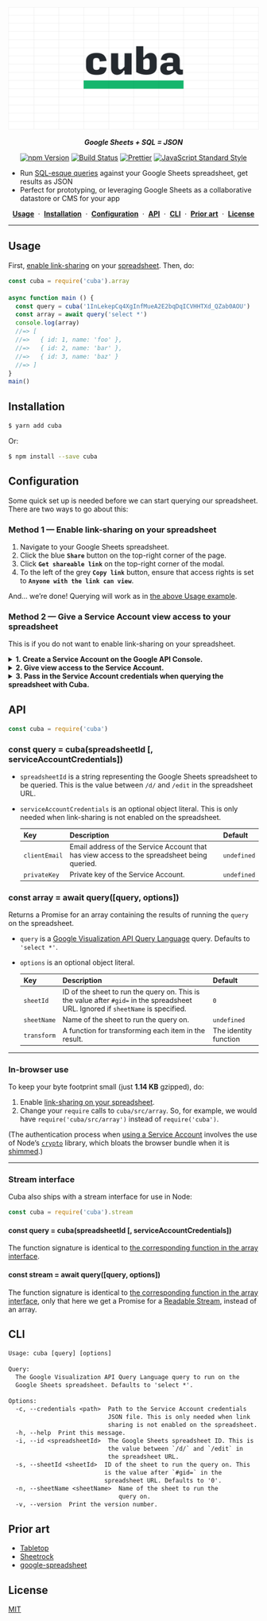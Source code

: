 ![Cuba](media/header.png)

<div align="center">

***Google Sheets + SQL = JSON***

[![npm Version](https://img.shields.io/npm/v/cuba.svg?style=flat)](https://www.npmjs.org/package/cuba) [![Build Status](https://img.shields.io/travis/yuanqing/cuba.svg?branch=master&style=flat)](https://travis-ci.org/yuanqing/cuba) [![Prettier](https://img.shields.io/badge/code_style-prettier-41718c.svg)](https://prettier.io) [![JavaScript Standard Style](https://img.shields.io/badge/code_style-standard-e0c807.svg)](https://standardjs.com)

</div>

- Run [SQL-esque queries](https://developers.google.com/chart/interactive/docs/querylanguage#overview) against your Google Sheets spreadsheet, get results as JSON
- Perfect for prototyping, or leveraging Google Sheets as a collaborative datastore or CMS for your app

<div align="center">

[**Usage**](#usage) &nbsp;&middot;&nbsp; [**Installation**](#installation) &nbsp;&middot;&nbsp; [**Configuration**](#configuration) &nbsp;&middot;&nbsp; [**API**](#api) &nbsp;&middot;&nbsp; [**CLI**](#cli) &nbsp;&middot;&nbsp; [**Prior art**](#prior-art) &nbsp;&middot;&nbsp; [**License**](#license)

</div>

---

## Usage

First, [enable link-sharing](#method-1--enable-link-sharing-on-your-spreadsheet) on your [spreadsheet](https://docs.google.com/spreadsheets/d/1InLekepCq4XgInfMueA2E2bqDqICVHHTXd_QZab0AOU/edit?usp=sharing). Then, do:

```js
const cuba = require('cuba').array

async function main () {
  const query = cuba('1InLekepCq4XgInfMueA2E2bqDqICVHHTXd_QZab0AOU')
  const array = await query('select *')
  console.log(array)
  //=> [
  //=>   { id: 1, name: 'foo' },
  //=>   { id: 2, name: 'bar' },
  //=>   { id: 3, name: 'baz' }
  //=> ]
}
main()
```

## Installation

```sh
$ yarn add cuba
```

Or:

```sh
$ npm install --save cuba
```

## Configuration

Some quick set up is needed before we can start querying our spreadsheet. There are two ways to go about this:

### Method 1 &mdash; Enable link-sharing on your spreadsheet

1. Navigate to your Google Sheets spreadsheet.
2. Click the blue **`Share`** button on the top-right corner of the page.
3. Click **`Get shareable link`** on the top-right corner of the modal.
4. To the left of the grey **`Copy link`** button, ensure that access rights is set to **`Anyone with the link can view`**.

And&hellip; we&rsquo;re done! Querying will work as in [the above Usage example](#usage).

### Method 2 &mdash; Give a Service Account view access to your spreadsheet

This is if you do not want to enable link-sharing on your spreadsheet.

<details>
<summary><strong>1. Create a Service Account on the Google API Console.</strong></summary>
<p>

1. Navigate to [the Google API Console](https://console.developers.google.com/apis/dashboard)
2. Select a project from the drop-down box in the top bar.
3. Click **`Credentials`** (the Key icon) on the left navigation bar.
4. Click the blue **`Create credentials`** drop-down box, and select **`Service account key`**.
5. Click the **`Select…`** drop-down box, and select **`New service account`**.
6. Enter a **`Service account name`**. For **`Role`**, select **`Project › Viewer`**. For **`Key type`**, select **`JSON`**.
7. Click the blue **`Create`** button. This will generate a JSON file with the Service Account credentials. Note the `client_email` and `private_key` values in this JSON file.

</p>
</details>

<details>
<summary><strong>2. Give view access to the Service Account.</strong></summary>
<p>

1. Navigate to your spreadsheet.
2. Click the blue **`Share`** button on the top-right corner of the page.
3. In the **`Enter names or email addresses…`** text box, enter the `client_email` of the Service Account, then click the blue **`Send`** button.

</p>
</details>

<details>
<summary><strong>3. Pass in the Service Account credentials when querying the spreadsheet with Cuba.</strong></summary>
<p>

- With [the API](#const-querystream--cubastreamspreadsheetid--serviceaccountcredentials), pass in a `serviceAccountCredentials` object, specifying the `clientEmail` and `privateKey`.
- With [the CLI](#cli), use the `--credentials` (or `-c`) flag to specify the path to the Service Account credentials JSON file.

</p>
</details>

## API

```js
const cuba = require('cuba')
```

### const query = cuba(spreadsheetId [, serviceAccountCredentials])

- `spreadsheetId` is a string representing the Google Sheets spreadsheet to be queried. This is the value between `/d/` and `/edit` in the spreadsheet URL.
- `serviceAccountCredentials` is an optional object literal. This is only needed when link-sharing is not enabled on the spreadsheet.

    Key | Description | Default
    :-|:-|:-
    `clientEmail` | Email address of the Service Account that has view access to the spreadsheet being queried. | `undefined`
    `privateKey` | Private key of the Service Account. | `undefined`

### const array = await query([query, options])

Returns a Promise for an array containing the results of running the `query` on the spreadsheet.

- `query` is a [Google Visualization API Query Language](https://developers.google.com/chart/interactive/docs/querylanguage#overview) query. Defaults to `'select *'`.
- `options` is an optional object literal.

    Key | Description | Default
    :-|:-|:-
    `sheetId` | ID of the sheet to run the query on. This is the value after `#gid=` in the spreadsheet URL. Ignored if `sheetName` is specified. | `0`
    `sheetName` | Name of the sheet to run the query on. | `undefined`
    `transform` | A function for transforming each item in the result. | The identity function

---

### In-browser use

To keep your byte footprint small (just **1.14 KB** gzipped), do:
1. Enable [link-sharing on your spreadsheet](#method-1--enable-link-sharing-on-your-spreadsheet).
2. Change your `require` calls to `cuba/src/array`. So, for example, we would have `require('cuba/src/array')` instead of `require('cuba')`.

(The authentication process when [using a Service Account](#method-2--give-a-service-account-view-access-to-your-spreadsheet) involves the use of Node&rsquo;s [`crypto`](https://nodejs.org/api/crypto.html) library, which bloats the browser bundle when it is [shimmed](https://github.com/crypto-browserify/crypto-browserify).)

---

### Stream interface

Cuba also ships with a stream interface for use in Node:

```js
const cuba = require('cuba').stream
```

#### const query = cuba(spreadsheetId [, serviceAccountCredentials])

The function signature is identical to [the corresponding function in the array interface](#const-query--cubaspreadsheetid--serviceaccountcredentials).

#### const stream = await query([query, options])

The function signature is identical to [the corresponding function in the array interface](#const-array--queryquery-options), only that here we get a Promise for a [Readable Stream](https://nodejs.org/api/stream.html#stream_class_stream_readable), instead of an array.

## CLI

```
Usage: cuba [query] [options]

Query:
  The Google Visualization API Query Language query to run on the
  Google Sheets spreadsheet. Defaults to 'select *'.

Options:
  -c, --credentials <path>  Path to the Service Account credentials
                            JSON file. This is only needed when link
                            sharing is not enabled on the spreadsheet.
  -h, --help  Print this message.
  -i, --id <spreadsheetId>  The Google Sheets spreadsheet ID. This is
                            the value between `/d/` and `/edit` in
                            the spreadsheet URL.
  -s, --sheetId <sheetId>  ID of the sheet to run the query on. This
                           is the value after `#gid=` in the
                           spreadsheet URL. Defaults to '0'.
  -n, --sheetName <sheetName>  Name of the sheet to run the
                               query on.
  -v, --version  Print the version number.
```

## Prior art

- [Tabletop](https://github.com/jsoma/tabletop)
- [Sheetrock](https://github.com/chriszarate/sheetrock)
- [google-spreadsheet](https://github.com/theoephraim/node-google-spreadsheet)

## License

[MIT](LICENSE.md)
